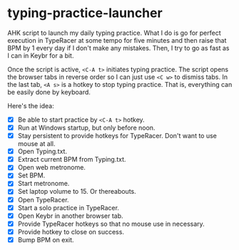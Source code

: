 # typing-practice-launcher
AHK script to launch my daily typing practice.  What I do is go for perfect execution in TypeRacer at some tempo for five minutes and then raise that BPM by 1 every day if I don't make any mistakes.  Then, I try to go as fast as I can in Keybr for a bit.

Once the script is active, `<C-A t>` initiates typing practice.  The script opens the browser tabs in reverse order so I can just use `<C w>` to dismiss tabs.  In the last tab, `<A s>` is a hotkey to stop typing practice.  That is, everything can be easily done by keyboard.

Here's the idea:
- [X] Be able to start practice by `<C-A t>` hotkey.
- [X] Run at Windows startup, but only before noon.  
- [X] Stay persistent to provide hotkeys for TypeRacer.  Don't want to use mouse at all.
- [X] Open Typing.txt.  
- [X] Extract current BPM from Typing.txt.
- [X] Open web metronome.
- [X] Set BPM.
- [X] Start metronome.
- [X] Set laptop volume to 15.  Or thereabouts.
- [X] Open TypeRacer.  
- [X] Start a solo practice in TypeRacer.
- [X] Open Keybr in another browser tab.
- [X] Provide TypeRacer hotkeys so that no mouse use in necessary.
- [X] Provide hotkey to close on success.
- [X] Bump BPM on exit.
